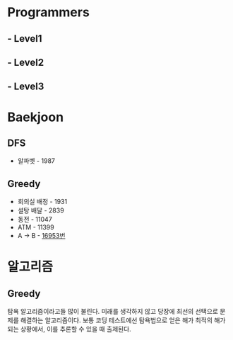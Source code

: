 # Programmers

## - Level1

## - Level2

## - Level3

# Baekjoon

## DFS

* 알파벳 - 1987

## Greedy

* 회의실 배정 - 1931  
* 설탕 배달 - 2839
* 동전 - 11047
* ATM - 11399
* A → B - [16953번](https://www.acmicpc.net/problem/16953)

# 알고리즘  
## Greedy
탐욕 알고리즘이라고들 많이 불린다. 
미래를 생각하지 않고 당장에 최선의 선택으로 문제를 해결하는 알고리즘이다.
보통 코딩 테스트에선 탐욕법으로 얻은 해가 최적의 해가 되는 상황에서, 이를 추론할 수 있을 때 출제된다.
